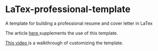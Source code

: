 # LaTex-professional-template
A template for building a professional resume and cover letter in LaTex

The article <a href='https://medium.com/@sohitmiglani/a-very-easy-technique-to-build-a-professional-resume-in-latex-e793d4ff4a5' target='_blank'> here </a> supplements the use of this template.

<a href='https://www.youtube.com/watch?v=ZsPhuMMISZM' target='_blank'>
  This video </a> is a walkthrough of customizing the template.
